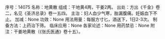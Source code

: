 序号：14075
名称：地黄散
组成：干地黄4两，干姜2两。
出处：方出《千金》卷二，名见《圣济总录》卷一五四。
主治：妇人血少气寒，胎漏腹痛。妊娠血下不止。
加减：None
功效：None
用法用量：每服方寸匕，酒送下，1日2-3次。
制备方法：上药治下筛。
临床应用：None
各家论述：None
用药禁忌：None
附注：干姜地黄散（《张氏医通》卷十五）。
